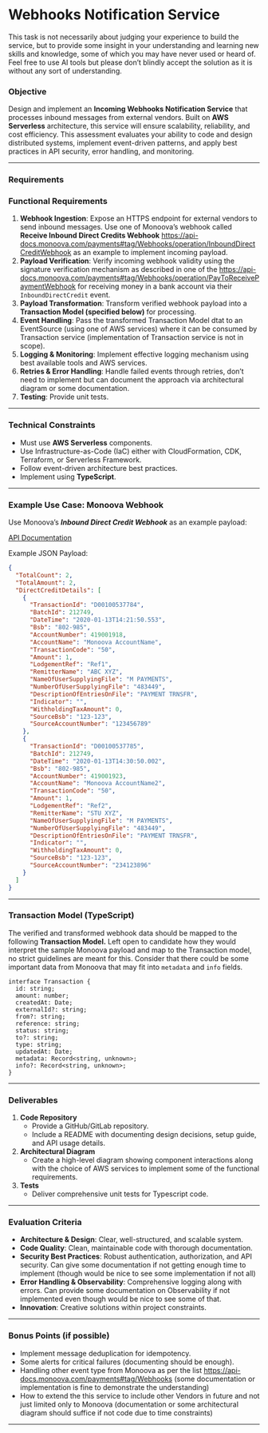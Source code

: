 # Webhooks Notification Service

This task is not necessarily about judging your experience to build the service, but to provide some insight in your understanding and learning new skills and knowledge, some of which you may have never used or heard of. Feel free to use AI tools but please don’t blindly accept the solution as it is without any sort of understanding.

### **Objective**

Design and implement an **Incoming Webhooks Notification Service** that processes inbound messages from external vendors. Built on **AWS Serverless** architecture, this service will ensure scalability, reliability, and cost efficiency. This assessment evaluates your ability to code and design distributed systems, implement event-driven patterns, and apply best practices in API security, error handling, and monitoring.

---

### **Requirements**

### **Functional Requirements**

1. **Webhook Ingestion**: Expose an HTTPS endpoint for external vendors to send inbound messages. Use one of Monoova’s webhook called **Receive Inbound Direct Credits Webhook** https://api-docs.monoova.com/payments#tag/Webhooks/operation/InboundDirectCreditWebhook as an example to implement incoming payload.
2. **Payload Verification**: Verify incoming webhook validity using the signature verification mechanism as described in one of the https://api-docs.monoova.com/payments#tag/Webhooks/operation/PayToReceivePaymentWebhook for receiving money in a bank account via their `InboundDirectCredit` event.
3. **Payload Transformation**: Transform verified webhook payload into a **Transaction Model (specified below)** for processing.
4. **Event Handling**: Pass the transformed Transaction Model dtat to an EventSource (using one of AWS services) where it can be consumed by Transaction service (implementation of Transaction service is not in scope).
5. **Logging & Monitoring**: Implement effective logging mechanism using best available tools and AWS services. 
6. **Retries & Error Handling**: Handle failed events through retries, don’t need to implement but can document the approach via architectural diagram or some documentation. 
7. **Testing**: Provide unit tests.

---

### **Technical Constraints**

- Must use **AWS Serverless** components.
- Use Infrastructure-as-Code (IaC) either with CloudFormation, CDK, Terraform, or Serverless Framework.
- Follow event-driven architecture best practices.
- Implement using **TypeScript**.

---

### **Example Use Case: Monoova Webhook**

Use Monoova’s ***Inbound Direct Credit Webhook*** as an example payload:

[API Documentation](https://api-docs.monoova.com/payments#tag/Webhooks/operation/InboundDirectCreditWebhook)

Example JSON Payload:

```json
{
  "TotalCount": 2,
  "TotalAmount": 2,
  "DirectCreditDetails": [
    {
      "TransactionId": "D00100537784",
      "BatchId": 212749,
      "DateTime": "2020-01-13T14:21:50.553",
      "Bsb": "802-985",
      "AccountNumber": 419001918,
      "AccountName": "Monoova AccountName",
      "TransactionCode": "50",
      "Amount": 1,
      "LodgementRef": "Ref1",
      "RemitterName": "ABC XYZ",
      "NameOfUserSupplyingFile": "M PAYMENTS",
      "NumberOfUserSupplyingFile": "483449",
      "DescriptionOfEntriesOnFile": "PAYMENT TRNSFR",
      "Indicator": "",
      "WithholdingTaxAmount": 0,
      "SourceBsb": "123-123",
      "SourceAccountNumber": "123456789"
    },
    {
      "TransactionId": "D00100537785",
      "BatchId": 212749,
      "DateTime": "2020-01-13T14:30:50.002",
      "Bsb": "802-985",
      "AccountNumber": 419001923,
      "AccountName": "Monoova AccountName2",
      "TransactionCode": "50",
      "Amount": 1,
      "LodgementRef": "Ref2",
      "RemitterName": "STU XYZ",
      "NameOfUserSupplyingFile": "M PAYMENTS",
      "NumberOfUserSupplyingFile": "483449",
      "DescriptionOfEntriesOnFile": "PAYMENT TRNSFR",
      "Indicator": "",
      "WithholdingTaxAmount": 0,
      "SourceBsb": "123-123",
      "SourceAccountNumber": "234123896"
    }
  ]
}
```

---

### **Transaction Model (TypeScript)**

The verified and transformed webhook data should be mapped to the following **Transaction Model.**  Left open to candidate how they would interpret the sample Monoova payload and map to the Transaction model, no strict guidelines are meant for this. Consider that there could be some important data from Monoova that may fit into `metadata`  and `info`  fields.

```tsx
interface Transaction {
  id: string;
  amount: number;
  createdAt: Date;
  externalId?: string;
  from?: string;
  reference: string;
  status: string;
  to?: string;
  type: string;
  updatedAt: Date;
  metadata: Record<string, unknown>;
  info?: Record<string, unknown>;
}
```

---

### **Deliverables**

1. **Code Repository**
    - Provide a GitHub/GitLab repository.
    - Include a  README with documenting design decisions, setup guide, and API usage details.
2. **Architectural Diagram**
    - Create a high-level diagram showing component interactions along with the choice of AWS services to implement some of the functional requirements.
3. **Tests**
    - Deliver comprehensive unit tests for Typescript code.

---

### **Evaluation Criteria**

- **Architecture & Design**: Clear, well-structured, and scalable system.
- **Code Quality**: Clean, maintainable code with thorough documentation.
- **Security Best Practices**: Robust authentication, authorization, and API security. Can give some documentation if not getting enough time to implement (though would be nice to see some implementation if not all)
- **Error Handling & Observability**: Comprehensive logging along with errors. Can provide some documentation on Observability if not implemented even though would be nice to see some of that.
- **Innovation**: Creative solutions within project constraints.

---

### **Bonus Points (if possible)**

- Implement message deduplication for idempotency.
- Some alerts for critical failures (documenting should be enough).
- Handling other event type from Monoova as per the list https://api-docs.monoova.com/payments#tag/Webhooks (some documentation or implementation is fine to demonstrate the understanding)
- How to extend the this service to include other Vendors in future and not just limited only to Monoova (documentation or some architectural diagram should suffice if not code due to time constraints)

---

###